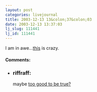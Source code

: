 ```yaml
---
layout: post
categories: livejournal
title: 2003-12-13 13&colon;37&colon;03
date: 2003-12-13 13:37:03
lj_slug: 111441
lj_id: 111441
---
```

I am in awe...[this](http://www.ebaumsworld.com/smb3beat-r.html) is crazy.


<div id="comments"><h4>Comments:</h4><div class="lj-comments"><ul>
<li><h3>riffraff: </h3>
<a id="comment-151"></a>
<p>maybe <a href="http://www.livejournal.com/users/jhandfield/83368.html">too good to be true?</a></p>
</li>
</ul></div></div>
